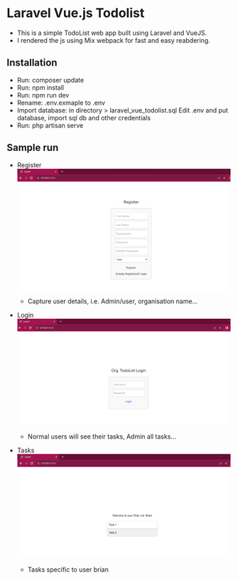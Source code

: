 # Laravel Vue.js Todolist

- This is a simple TodoList web app built using Laravel and VueJS. 
- I rendered the js using Mix webpack for fast and easy reabdering.

## Installation
- Run: composer update
- Run: npm install
- Run: npm run dev
- Rename: .env.exmaple to .env
- Import database: in directory > laravel_vue_todolist.sql
Edit .env and put database, import sql db and other credentials
- Run: php artisan serve

## Sample run
- Register
![Example Image](https://github.com/BrianNyaberi/laravel-vue-todo/blob/main/register.png)
  - Capture user details, i.e. Admin/user, organisation name...

- Login
![Example Image](https://github.com/BrianNyaberi/laravel-vue-todo/blob/main/login.png)
  - Normal users will see their tasks, Admin all tasks...

- Tasks
![Example Image](https://github.com/BrianNyaberi/laravel-vue-todo/blob/main/tasks.png)
  - Tasks specific to user brian
